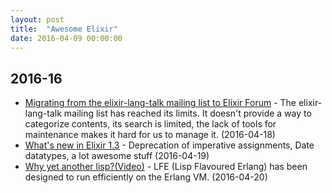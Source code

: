 ```yaml
---
layout: post
title:  "Awesome Elixir"
date: 2016-04-09 00:00:00
---
```


## 2016-16

* [Migrating from the elixir-lang-talk mailing list to Elixir Forum](http://elixirforum.com/t/elixir-lang-talk-is-migrating-to-this-forum/358) - The elixir-lang-talk mailing list has reached its limits. It doesn't provide a way to categorize contents, its search is limited, the lack of tools for maintenance makes it hard for us to manage it.  (2016-04-18)
* [What's new in Elixir 1.3](http://tuvistavie.com/tokyo.ex/#/) - Deprecation of imperative assignments, Date datatypes, a lot awesome stuff  (2016-04-19)
* [Why yet another lisp?(Video)](http://erlangcentral.org/8lu-with-robert-virding-erlang-concurrency-and-lfe-lisp-flavoured-erlang-2/#.Vxd9B5N969s) - LFE (Lisp Flavoured Erlang) has been designed to run efficiently on the Erlang VM. (2016-04-20)

